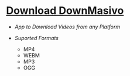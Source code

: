 # [Download DownMasivo](https://github.com/SaraLunaDev/DownMasivo/releases/download/DownMasivo2/DownMasivo.zip)

[Logo]: https://imgur.com/VJU4UvN "logo"

- _App to Download Videos from any Platform_

- _Suported Formats_
  - MP4
  - WEBM
  - MP3
  - OGG
